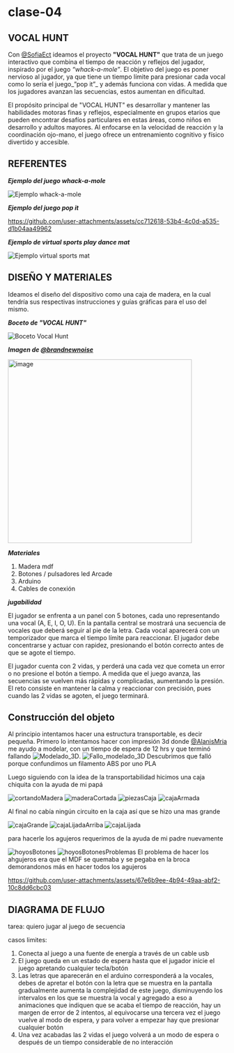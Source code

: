 # clase-04
## VOCAL HUNT 

Con [@SofiaEct](https://github.com/SofiaEct/dis8637-2024-2)  ideamos el proyecto __"VOCAL HUNT"__ que trata de un juego interactivo que combina el tiempo de reacción y reflejos del jugador, inspirado por el juego _“whack-a-mole”_. El objetivo del juego es poner nervioso al jugador, ya que tiene un tiempo límite para presionar cada vocal como lo sería el juego_”pop it”_ y además funciona con vidas. A medida que los jugadores avanzan las secuencias, estos aumentan en dificultad. 

El propósito principal de "VOCAL HUNT" es desarrollar y mantener las habilidades motoras finas y reflejos, especialmente en grupos etarios que pueden encontrar desafíos particulares en estas áreas, como niños en desarrollo y adultos mayores. Al enfocarse en la velocidad de reacción y la coordinación ojo-mano, el juego ofrece un entrenamiento cognitivo y físico divertido y accesible.

## REFERENTES

***Ejemplo del juego whack-a-mole***

![***Ejemplo whack-a-mole*** ](img/whackamole.png)

***Ejemplo del juego pop it***

https://github.com/user-attachments/assets/cc712618-53b4-4c0d-a535-d1b04aa49962

***Ejemplo de virtual sports play dance mat***

![***Ejemplo virtual sports mat*** ](img/virtual_sport_mat.png)

## DISEÑO Y MATERIALES

Ideamos el diseño del dispositivo como una caja de madera, en la cual tendría sus respectivas instrucciones y guías gráficas para el uso del mismo.

***Boceto de "VOCAL HUNT"***

![Boceto Vocal Hunt](img/bocetoproyecto.jpeg)

***Imagen de [@brandnewnoise](https://www.instagram.com/brandnewnoise)***

<img width="422" alt="image" src="https://github.com/user-attachments/assets/52393c02-7d55-47f8-8ff8-1a245522591a">

***Materiales***

1. Madera mdf
2. Botones / pulsadores led Arcade
3. Arduino
4. Cables de conexión

***jugabilidad***

El jugador se enfrenta a un panel con 5 botones, cada uno representando una vocal (A, E, I, O, U). En la pantalla central se mostrará una secuencia de vocales que deberá seguir al pie de la letra. Cada vocal aparecerá con un temporizador que marca el tiempo límite para reaccionar. El jugador debe concentrarse y actuar con rapidez, presionando el botón correcto antes de que se agote el tiempo.

El jugador cuenta con 2 vidas, y perderá una cada vez que cometa un error o no presione el botón a tiempo. A medida que el juego avanza, las secuencias se vuelven más rápidas y complicadas, aumentando la presión. El reto consiste en mantener la calma y reaccionar con precisión, pues cuando las 2 vidas se agoten, el juego terminará.

## Construcción del objeto

Al principio intentamos hacer una estructura transportable, es decir pequeña. Primero lo intentamos hacer con impresión 3d donde [@AlanisMria](https://github.com/AlanisMria/dis8637-2024-2) me ayudo a modelar, con un tiempo de espera de 12 hrs y que terminó fallando
![Modelado_3D](img/Modelado_3D.jpg).
![Fallo_modelado_3D](img/Fallo_modelado_3D.jpg)
Descubrimos que falló porque confundimos un filamento ABS por uno PLA

Luego siguiendo con la idea de la transportabilidad hicimos una caja chiquita con la ayuda de mi papá

![cortandoMadera](img/cortandoMadera.jpg)
![maderaCortada](img/maderaCortada.jpg)
![piezasCaja](img/piezasCaja.jpeg)
![cajaArmada](img/cajaArmada.jpg)

Al final no cabía ningún circuito en la caja así que se hizo una mas grande

![cajaGrande](img/cajaGrande.jpeg)
![cajaLijadaArriba](img/cajaLijadaArriba.jpeg)
![cajaLijada](img/cajaLijada.jpeg)

para hacerle los agujeros requerimos de la ayuda de mi padre nuevamente

![hoyosBotones](img/hoyosBotones.jpg)
![hoyosBotonesProblemas](img/hoyosBotonesProblemas.jpg)
El problema de hacer los ahgujeros era que el MDF se quemaba y se pegaba en la broca demorandonos más en hacer todos los agujeros

https://github.com/user-attachments/assets/67e6b9ee-4b94-49aa-abf2-10c8dd6cbc03

## DIAGRAMA DE FLUJO

tarea: quiero jugar al juego de secuencia

casos limites:

1. Conecta al juego a una fuente de energía a través de un cable usb
2. El juego queda en un estado de espera hasta que el jugador inicie el juego apretando cualquier tecla/botón
3. Las letras que aparecerán en el arduino corresponderá a la vocales, debes de apretar el botón con la letra que se muestra en la pantalla
gradualmente aumenta la complejidad de este juego, disminuyendo los intervalos en los que se muestra la vocal y agregado a eso a animaciones que indiquen que se acaba el tiempo de reacción, hay un margen de error de 2 intentos, al equivocarse una tercera vez el juego vuelve al modo de espera, y para volver a empezar hay que presionar cualquier botón
4. Una vez acabadas las 2 vidas el juego volverá a un modo de espera o después de un tiempo considerable de no interacción

